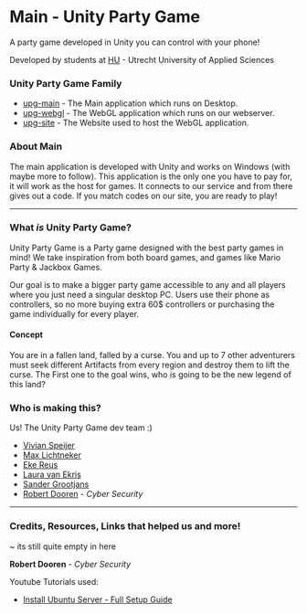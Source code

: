 # Main - Unity Party Game
A party game developed in Unity you can control with your phone!

Developed by students at [HU](https://www.hu.nl) - Utrecht University of Applied Sciences

### Unity Party Game Family
- [upg-main](https://github.com/happpy24/upg-main) - The Main application which runs on Desktop.
- [upg-webgl](https://github.com/happpy24/upg-webgl) - The WebGL application which runs on our webserver.
- [upg-site](https://github.com/happpy24/upg-site) - The Website used to host the WebGL application.

### About Main
The main application is developed with Unity and works on Windows (with maybe more to follow). This application is the only one you have to pay for, it will work as the host for games. It connects to our service and from there gives out a code. If you match codes on our site, you are ready to play!

---
### What *is* Unity Party Game?
Unity Party Game is a Party game designed with the best party games in mind! We take inspiration from both board games, and games like Mario Party & Jackbox Games.

Our goal is to make a bigger party game accessible to any and all players where you just need a singular desktop PC. Users use their phone as controllers, so no more buying extra 60$ controllers or purchasing the game individually for every player.

#### Concept
You are in a fallen land, falled by a curse. You and up to 7 other adventurers must seek different Artifacts from every region and destroy them to lift the curse. The First one to the goal wins, who is going to be the new legend of this land?

### Who is making this?
Us! The Unity Party Game dev team :)
- [Vivian Speijer](https://github.com/happpy24)
- [Max Lichtneker](https://github.com/MaxLichtneker)
- [Eke Reus](https://github.com/E-Meister2012)
- [Laura van Ekris](https://github.com/LauraVEkris)
- [Sander Grootjans](https://github.com/Sander470)
- [Robert Dooren](https://github.com/Robert-ME-DH) - *Cyber Security*

---
### Credits, Resources, Links that helped us and more!

~ its still quite empty in here

**Robert Dooren** - *Cyber Security*

Youtube Tutorials used:
- [ Install Ubuntu Server - Full Setup Guide](https://www.youtube.com/watch?v=K2m52F0S2w8)
